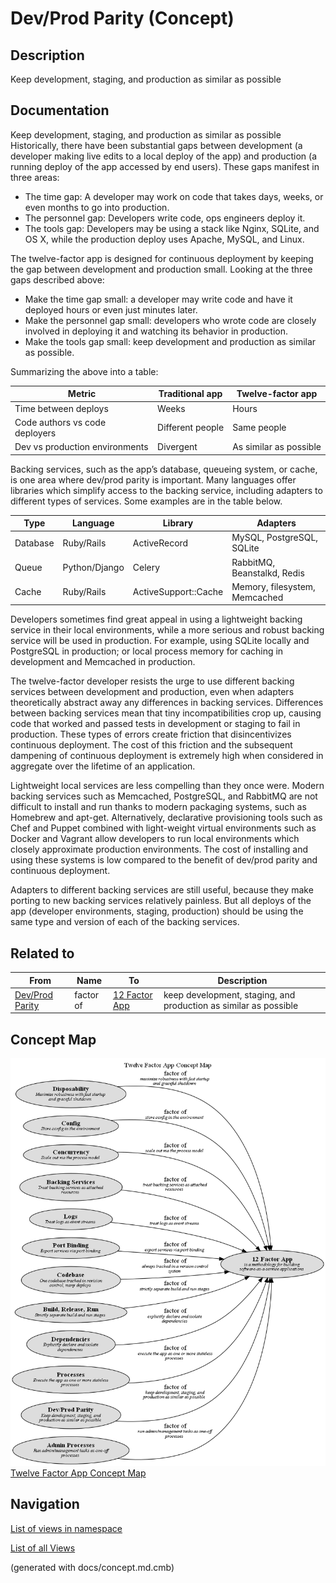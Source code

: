 # Dev/Prod Parity (Concept)
## Description
Keep development, staging, and production as similar as possible

## Documentation
Keep development, staging, and production as similar as possible
Historically, there have been substantial gaps between development (a developer making
live edits to a local deploy of the app) and production (a running deploy of the app accessed
by end users). These gaps manifest in three areas:

* The time gap: A developer may work on code that takes days, weeks, or even months to go
  into production.
* The personnel gap: Developers write code, ops engineers deploy it.
* The tools gap: Developers may be using a stack like Nginx, SQLite, and OS X, while the
  production deploy uses Apache, MySQL, and Linux.

The twelve-factor app is designed for continuous deployment by keeping the gap between
development and production small. Looking at the three gaps described above:

* Make the time gap small: a developer may write code and have it deployed hours or even
  just minutes later.
* Make the personnel gap small: developers who wrote code are closely involved in deploying
  it and watching its behavior in production.
* Make the tools gap small: keep development and production as similar as possible.

Summarizing the above into a table:

Metric | Traditional app | Twelve-factor app
---|---|---
Time between deploys | Weeks | Hours
Code authors vs code deployers | Different people | Same people
Dev vs production environments | Divergent | As similar as possible

Backing services, such as the app’s database, queueing system, or cache, is one area where
dev/prod parity is important. Many languages offer libraries which simplify access to the
backing service, including adapters to different types of services. Some examples are in the
table below.

Type | Language | Library | Adapters
---|---|---|---
Database | Ruby/Rails | ActiveRecord | MySQL, PostgreSQL, SQLite
Queue | Python/Django | Celery | RabbitMQ, Beanstalkd, Redis
Cache | Ruby/Rails | ActiveSupport::Cache | Memory, filesystem, Memcached

Developers sometimes find great appeal in using a lightweight backing service in their local
environments, while a more serious and robust backing service will be used in production.
For example, using SQLite locally and PostgreSQL in production; or local process memory for
caching in development and Memcached in production.

The twelve-factor developer resists the urge to use different backing services between
development and production, even when adapters theoretically abstract away any differences
in backing services. Differences between backing services mean that tiny incompatibilities
crop up, causing code that worked and passed tests in development or staging to fail in
production. These types of errors create friction that disincentivizes continuous deployment.
The cost of this friction and the subsequent dampening of continuous deployment is extremely
high when considered in aggregate over the lifetime of an application.

Lightweight local services are less compelling than they once were. Modern backing services
such as Memcached, PostgreSQL, and RabbitMQ are not difficult to install and run thanks to
modern packaging systems, such as Homebrew and apt-get. Alternatively, declarative
provisioning tools such as Chef and Puppet combined with light-weight virtual environments
such as Docker and Vagrant allow developers to run local environments which closely
approximate production environments. The cost of installing and using these systems is low
compared to the benefit of dev/prod parity and continuous deployment.

Adapters to different backing services are still useful, because they make porting to new
backing services relatively painless. But all deploys of the app (developer environments,
staging, production) should be using the same type and version of each of the backing
services.

## Related to
| From | Name | To | Description |
|---|---|---|---|
| [Dev/Prod Parity](../../software-development/twelve-factor-app/dev-prod-parity.md) | factor of | [12 Factor App](../../software-development/twelve-factor-app/twelve-factor-app.md) | keep development, staging, and production as similar as possible |

## Concept Map
![Twelve Factor App Concept Map](../../software-development/twelve-factor-app/concept-view.png)
[Twelve Factor App Concept Map](../../software-development/twelve-factor-app/concept-view.md)


## Navigation
[List of views in namespace](./views-in-namespace.md)

[List of all Views](../../views.md)

(generated with docs/concept.md.cmb)
